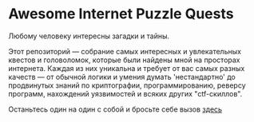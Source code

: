 # Awesome Internet Puzzle Quests

Любому человеку интересны загадки и тайны. 

Этот репозиторий — собрание самых интересных и увлекательных квестов и головоломок, которые были найдены мной на просторах интернета.
Каждая из них уникальна и требует от вас самых разных качеств — от обычной логики и умения думать 'нестандартно' до продвинутых знаний по криптографии, программированию, реверсу программ, нахождений уязвимостей и всяких других "ctf-скиллов".

Останьтесь один на один с собой и бросьте себе вызов [здесь](https://github.com/DianaNeumann/Awesome-Internet-Puzzle-Quests/wiki) 
